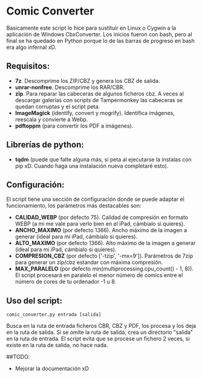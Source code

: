 # Comic Converter
Basicamente este script lo hice para sustituir en Linux o Cygwin a la aplicación de Windows CbxConverter. Los inicios fueron con bash, pero al final se ha quedado en Python porque lo de las barras de progreso en bash era algo infernal xD.

## Requisitos: 
* **7z**. Descomprime los ZIP/CBZ y genera los CBZ de salida.
* **unrar-nonfree**. Descomprime los RAR/CBR.
* **zip**. Para reparar las cabeceras de algunos ficheros cbz. A veces al descargar galerías con scripts de Tampermonkey las cabeceras se quedan corruptas y el script peta.
* **ImageMagick** (identify, convert y mogrify). Identifica imágenes, reescala y convierte a Webp.
* **pdftoppm** (para convertir los PDF a imágenes).

## Librerías de python:
* **tqdm**
(puede que falte alguna más, si peta al ejecutarse la instalas con pip xD. Cuando haga una instalación nueva completaré esto).

## Configuración:
El script tiene una sección de configuración donde se puede adaptar el funcionamiento, los parámetros más destacables son:

* **CALIDAD_WEBP** (por defecto 75). Calidad de compresión en formato WEBP (a mi me vale para verlo bien en el iPad, cámbialo si quieres).
* **ANCHO_MAXIMO** (por defecto 1366). Ancho máximo de la imagen a generar (ideal para mi iPad, cámbialo si quieres).
* **ALTO_MAXIMO** (por defecto 1366). Alto máximo de la imagen a generar (ideal para mi iPad, cámbialo si quieres).
* **COMPRESION_CBZ** (por defecto ['-tzip', '-mx=9']). Parámetros de 7zip para generar un zip/cbz estandar con máxima compresión.
* **MAX_PARALELO** (por defecto min(multiprocessing.cpu_count() - 1, 8)). El script procesará en paralelo el menor número de comics entre el número de cores de tu ordenador -1 u 8.

## Uso del script:
  `comic_converter.py entrada [salida]`

Busca en la ruta de entrada ficheros CBR, CBZ y PDF, los procesa y los deja en la ruta de salida. 
Si se omite la ruta de salida, crea un directorio "salida" en la ruta de entrada.
El script evita que se procese un fichero 2 veces, si existe en la ruta de salida, no hace nada.

##TODO: 
* Mejorar la documentación xD
